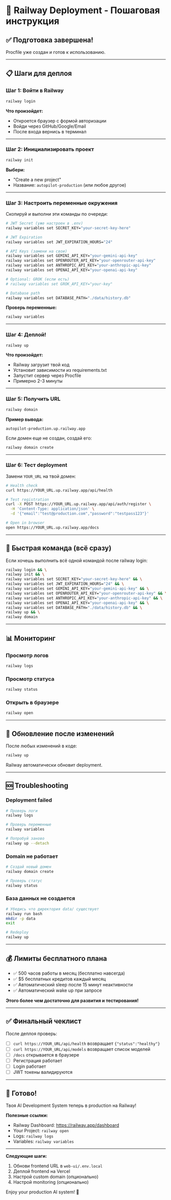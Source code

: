 # 🚀 Railway Deployment - Пошаговая инструкция

## ✅ Подготовка завершена!

Procfile уже создан и готов к использованию.

---

## 📋 Шаги для деплоя

### Шаг 1: Войти в Railway

```bash
railway login
```

**Что произойдет:**
- Откроется браузер с формой авторизации
- Войди через GitHub/Google/Email
- После входа вернись в терминал

---

### Шаг 2: Инициализировать проект

```bash
railway init
```

**Выбери:**
- "Create a new project"
- Название: `autopilot-production` (или любое другое)

---

### Шаг 3: Настроить переменные окружения

Скопируй и выполни эти команды по очереди:

```bash
# JWT Secret (уже настроен в .env)
railway variables set SECRET_KEY="your-secret-key-here"

# JWT Expiration
railway variables set JWT_EXPIRATION_HOURS="24"

# API Keys (замени на свои)
railway variables set GEMINI_API_KEY="your-gemini-api-key"
railway variables set OPENROUTER_API_KEY="your-openrouter-api-key"
railway variables set ANTHROPIC_API_KEY="your-anthropic-api-key"
railway variables set OPENAI_API_KEY="your-openai-api-key"

# Optional: GROK (если есть)
# railway variables set GROK_API_KEY="your-key"

# Database path
railway variables set DATABASE_PATH="./data/history.db"
```

**Проверь переменные:**
```bash
railway variables
```

---

### Шаг 4: Деплой!

```bash
railway up
```

**Что произойдет:**
- Railway загрузит твой код
- Установит зависимости из requirements.txt
- Запустит сервер через Procfile
- Примерно 2-3 минуты

---

### Шаг 5: Получить URL

```bash
railway domain
```

**Пример вывода:**
```
autopilot-production.up.railway.app
```

Если домен еще не создан, создай его:
```bash
railway domain create
```

---

### Шаг 6: Тест deployment

Замени `YOUR_URL` на твой домен:

```bash
# Health check
curl https://YOUR_URL.up.railway.app/api/health

# Test registration
curl -X POST https://YOUR_URL.up.railway.app/api/auth/register \
  -H 'Content-Type: application/json' \
  -d '{"email":"test@production.com","password":"testpass123"}'

# Open in browser
open https://YOUR_URL.up.railway.app/docs
```

---

## 🎯 Быстрая команда (всё сразу)

Если хочешь выполнить всё одной командой после railway login:

```bash
railway login && \
railway init && \
railway variables set SECRET_KEY="your-secret-key-here" && \
railway variables set JWT_EXPIRATION_HOURS="24" && \
railway variables set GEMINI_API_KEY="your-gemini-api-key" && \
railway variables set OPENROUTER_API_KEY="your-openrouter-api-key" && \
railway variables set ANTHROPIC_API_KEY="your-anthropic-api-key" && \
railway variables set OPENAI_API_KEY="your-openai-api-key" && \
railway variables set DATABASE_PATH="./data/history.db" && \
railway up && \
railway domain
```

---

## 📊 Мониторинг

### Просмотр логов
```bash
railway logs
```

### Просмотр статуса
```bash
railway status
```

### Открыть в браузере
```bash
railway open
```

---

## 🔄 Обновление после изменений

После любых изменений в коде:

```bash
railway up
```

Railway автоматически обновит deployment.

---

## 🆘 Troubleshooting

### Deployment failed

```bash
# Проверь логи
railway logs

# Проверь переменные
railway variables

# Попробуй заново
railway up --detach
```

### Domain не работает

```bash
# Создай новый домен
railway domain create

# Проверь статус
railway status
```

### База данных не создается

```bash
# Убедись что директория data/ существует
railway run bash
mkdir -p data
exit

# Redeploy
railway up
```

---

## 💰 Лимиты бесплатного плана

- ✅ 500 часов работы в месяц (бесплатно навсегда)
- ✅ $5 бесплатных кредитов каждый месяц
- ✅ Автоматический sleep после 15 минут неактивности
- ✅ Автоматический wake up при запросе

**Этого более чем достаточно для развития и тестирования!**

---

## ✅ Финальный чеклист

После деплоя проверь:

- [ ] `curl https://YOUR_URL/api/health` возвращает `{"status":"healthy"}`
- [ ] `curl https://YOUR_URL/api/models` возвращает список моделей
- [ ] `/docs` открывается в браузере
- [ ] Регистрация работает
- [ ] Login работает
- [ ] JWT токены валидируются

---

## 🎉 Готово!

Твоя AI Development System теперь в production на Railway!

**Полезные ссылки:**
- Railway Dashboard: https://railway.app/dashboard
- Your Project: `railway open`
- Logs: `railway logs`
- Variables: `railway variables`

---

**Следующие шаги:**
1. Обнови frontend URL в `web-ui/.env.local`
2. Деплой frontend на Vercel
3. Настрой custom domain (опционально)
4. Настрой monitoring (опционально)

Enjoy your production AI system! 🚀
